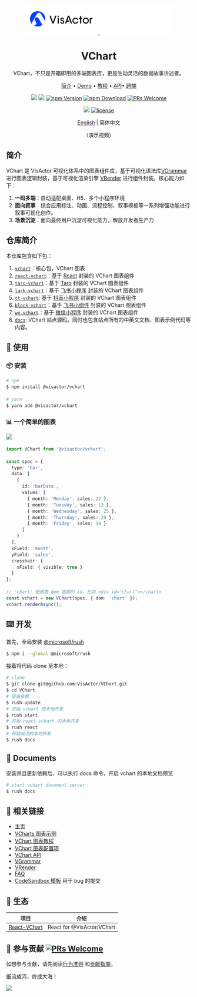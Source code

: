 <div align="center">
  <a href="https://github.com/VisActor#gh-light-mode-only" target="_blank">
    <img alt="VisActor Logo" width="200" src="https://github.com/VisActor/.github/blob/main/profile/logo_500_200_light.svg"/>
  </a>
  <a href="https://github.com/VisActor#gh-dark-mode-only" target="_blank">
    <img alt="VisActor Logo" width="200" src="https://github.com/VisActor/.github/blob/main/profile/logo_500_200_dark.svg"/>
  </a>
</div>

<div align="center">
  <h1>VChart</h1>
</div>

<div align="center">

VChart，不只是开箱即用的多端图表库，更是生动灵活的数据故事讲述者。

<p align="center">
  <a href="https://www.visactor.io/vchart">简介</a> •
  <a href="https://www.visactor.io/vchart/example">Demo</a> •
  <a href="https://www.visactor.io/vchart/guide/tutorial_docs/VChart_Website_Guide">教程</a> •
  <a href="https://www.visactor.io/vchart/option/barChart">API</a>•
  <a href="https://www.visactor.io/vchart/guide/tutorial_docs/cross-terminal_and_developer_ecology/node">跨端</a>
</p>

![](https://github.com/visactor/vchart/actions/workflows/bug-server.yml/badge.svg)
![](https://github.com/visactor/vchart/actions/workflows/unit-test.yml/badge.svg)
[![npm Version](https://img.shields.io/npm/v/@visactor/vchart.svg)](https://www.npmjs.com/package/@visactor/vchart)
[![npm Download](https://img.shields.io/npm/dm/@visactor/vchart.svg)](https://www.npmjs.com/package/@visactor/vchart)
[![PRs Welcome](https://img.shields.io/badge/PRs-welcome-brightgreen.svg)](https://github.com/VisActor/VChart/blob/main/CONTRIBUTING.md#your-first-pull-request)

![](https://img.shields.io/badge/language-TypeScript-red.svg) [![license](https://img.shields.io/badge/license-MIT-blue.svg)](https://github.com/visactor/vchart/blob/main/LICENSE)

</div>

<div align="center">

[English](./README.md) | 简体中文

</div>

<div align="center">

（演示视频）

</div>

## 简介

VChart 是 VisActor 可视化体系中的图表组件库，基于可视化语法库[VGrammar](https://github.com/VisActor/VGrammar) 进行图表逻辑封装，基于可视化渲染引擎 [VRender](https://github.com/VisActor/VRender) 进行组件封装。核心能力如下：

1. **一码多端**：自动适配桌面、H5、多个小程序环境
2. **面向叙事**：综合应用标注、动画、流程控制、叙事模板等一系列增强功能进行叙事可视化创作。
3. **场景沉淀**：面向最终用户沉淀可视化能力，解放开发者生产力

## 仓库简介

本仓库包含如下包：

1. [`vchart`](./packages/vchart/)：核心包，VChart 图表
2. [`react-vchart`](./packages/react-vchart/)：基于 [React](https://react.dev/) 封装的 VChart 图表组件
3. [`taro-vchart`](./packages/taro-vchart/)：基于 [Taro](https://docs.taro.zone/docs/) 封装的 VChart 图表组件
4. [`lark-vchart`](./packages/lark-vchart/)：基于 [飞书小程序](https://open.feishu.cn/document/client-docs/gadget/introduction/host-environment) 封装的 VChart 图表组件
5. [`tt-vchart`](./packages/lark-vchart/): 基于 [抖音小程序](https://developer.open-douyin.com/docs/resource/zh-CN/mini-app/introduction/overview/) 封装的 VChart 图表组件
6. [`block-vchart`](./packages/block-vchart/)：基于 [飞书小组件](https://open.feishu.cn/document/client-docs/block/block-introduction) 封装的 VChart 图表组件
7. [`wx-vchart`](./packages/wx-vchart/)：基于 [微信小程序](https://developers.weixin.qq.com/miniprogram/dev/framework/) 封装的 VChart 图表组件
8. [`docs`](./docs/): VChart 站点源码，同时也包含站点所有的中英文文档、图表示例代码等内容。

## 🔨 使用

### 📦 安装

```bash
# npm
$ npm install @visactor/vchart

# yarn
$ yarn add @visactor/vchart
```

### 📊 一个简单的图表

<img src="https://user-images.githubusercontent.com/135952300/246996854-95cf0db3-42a2-41f9-8f15-8b7bbec1794c.png" style="width: 500px">

```typescript
import VChart from '@visactor/vchart';

const spec = {
  type: 'bar',
  data: [
    {
      id: 'barData',
      values: [
        { month: 'Monday', sales: 22 },
        { month: 'Tuesday', sales: 13 },
        { month: 'Wednesday', sales: 25 },
        { month: 'Thursday', sales: 29 },
        { month: 'Friday', sales: 38 }
      ]
    }
  ],
  xField: 'month',
  yField: 'sales',
  crosshair: {
    xField: { visible: true }
  }
};

// 'chart' 是图表 dom 容器的 id，比如 <div id="chart"></chart>
const vchart = new VChart(spec, { dom: 'chart' });
vchart.renderAsync();
```

## ⌨️ 开发

首先，全局安装 [@microsoft/rush](https://rushjs.io/pages/intro/get_started/)

```bash
$ npm i --global @microsoft/rush
```

接着将代码 clone 至本地：

```bash
# clone
$ git clone git@github.com:VisActor/VChart.git
$ cd VChart
# 安装依赖
$ rush update
# 开始 vchart 的本地开发
$ rush start
# 开始 react-vchart 的本地开发
$ rush react
# 开始站点的本地开发
$ rush docs
```

## 📖 Documents

安装并且更新依赖后，可以执行 docs 命令，开启 vchart 的本地文档预览

```bash
# start vchart document server
$ rush docs
```

## 🔗 相关链接

- [主页](https://www.visactor.io/vchart)
- [VCharts 图表示例](https://www.visactor.io/vchart/example)
- [VChart 图表教程](https://www.visactor.io/vchart/guide/tutorial_docs/VChart_Website_Guide)
- [VChart 图表配置项](https://www.visactor.io/vchart/option/)
- [VChart API](https://www.visactor.io/vchart/api/API/vchart)
- [VGrammar](https://www.visactor.io/vgrammar)
- [VRender](https://www.visactor.io/vrender)
- [FAQ](https://www.visactor.io/vchart/guide/tutorial_docs/FAQ)
- [CodeSandbox 模板](https://codesandbox.io/s/the-template-of-visactor-vchart-vl84ww?file=/src/index.ts) 用于 bug 的提交

## 💫 生态

| 项目                                                                                  | 介绍                       |
| ------------------------------------------------------------------------------------- | -------------------------- |
| [React-VChart](https://github.com/VisActor/VChart/tree/develop/packages/react-vchart) | React for @VisActor/VChart |

## 🤝 参与贡献 [![PRs Welcome](https://img.shields.io/badge/PRs-welcome-brightgreen.svg)](https://github.com/VisActor/VChart/blob/main/CONTRIBUTING.md#your-first-pull-request)

如想参与贡献，请先阅读[行为准则](./CODE_OF_CONDUCT.md) 和[贡献指南](./CONTRIBUTING.zh-CN.md)。

细流成河，终成大海！

<a href="https://github.com/visactor/vchart/graphs/contributors"><img src="https://contrib.rocks/image?repo=visactor/vchart" /></a>

